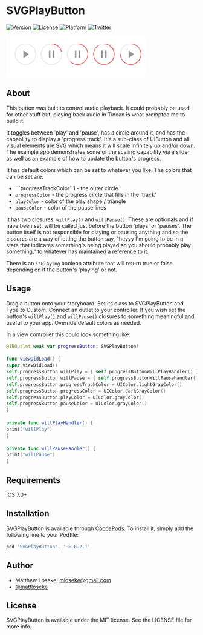 # SVGPlayButton

[![Version](https://img.shields.io/cocoapods/v/SVGPlayButton.svg?style=flat)](http://cocoapods.org/pods/SVGPlayButton)
[![License](https://img.shields.io/cocoapods/l/SVGPlayButton.svg?style=flat)](http://cocoapods.org/pods/SVGPlayButton)
[![Platform](https://img.shields.io/cocoapods/p/SVGPlayButton.svg?style=flat)](http://cocoapods.org/pods/SVGPlayButton)
[![Twitter](https://img.shields.io/badge/twitter-%40mattloseke-blue.svg)](http://twitter.com/mattloseke)

![](./screenshot.png)

## About

This button was built to control audio playback. It could probably be used for other stuff but, playing back audio in Tincan is what prompted me to build it.

It toggles between 'play' and 'pause', has a circle around it, and has the capability to display a 'progress track'. It's a sub-class of UIButton and all visual elements are SVG which means it will scale infinitely up and/or down. The example app demonstrates some of the scaling capability via a slider as well as an example of how to update the button's progress.

It has default colors which can be set to whatever you like. The colors that can be set are:
* ```progressTrackColor``1 - the outer circle
* ```progressColor``` - the progress circle that fills in the 'track'
* ```playColor``` - color of the play shape / triangle
* ```pauseColor``` - color of the pause lines

It has two closures: ```willPlay()``` and ```willPause()```. These are optionals and if have been set, will be called just before the button 'plays' or 'pauses'. The button itself is not responsible for playing or pausing anything and so the closures are a way of letting the button say, "heyyy I'm going to be in a state that indicates something's being played so you should probably play something," to whatever has maintained a reference to it.

There is an ```isPlaying``` boolean attribute that will return true or false depending on if the button's 'playing' or not.

## Usage

Drag a button onto your storyboard. Set its class to SVGPlayButton and Type to Custom. Connect an outlet to your controller. If you wish set the button's ```willPlay()``` and ```willPause()``` closures to something meaningful and useful to your app. Override default colors as needed.

In a view controller this could look something like:

```swift
@IBOutlet weak var progressButton: SVGPlayButton!

func viewDidLoad() {
super.viewDidLoad()
self.progressButton.willPlay = { self.progressButtonWillPlayHandler() }
self.progressButton.willPause = { self.progressButtonWillPauseHandler() }
self.progressButton.progressTrackColor = UIColor.lightGrayColor()
self.progressButton.progressColor = UIColor.darkGrayColor()
self.progressButton.playColor = UIColor.grayColor()
self.progressButton.pauseColor = UIColor.grayColor()
}

private func willPlayHandler() {
print("willPlay")
}

private func willPauseHandler() {
print("willPause")
}
```

## Requirements
iOS 7.0+
## Installation

SVGPlayButton is available through [CocoaPods](http://cocoapods.org). To install
it, simply add the following line to your Podfile:

```ruby
pod 'SVGPlayButton', '~> 0.2.1'
```

## Author

* Matthew Loseke, mloseke@gmail.com
* [@mattloseke](twitter.com/mattloseke)

## License

SVGPlayButton is available under the MIT license. See the LICENSE file for more info.
